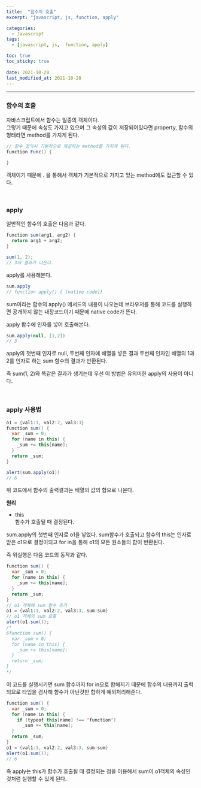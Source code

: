 ```yaml
---
title:  "함수의 호출"
excerpt: "javascript, js, function, apply"

categories:
  - Javascript
tags:
  - [javascript, js,  function, apply]

toc: true
toc_sticky: true
 
date: 2021-10-20 
last_modified_at: 2021-10-20
---  
```


***

### 함수의 호출  

자바스크립트에서 함수는 일종의 객체이다.  
그렇기 때문에 속성도 가지고 있으며 그 속성의 값이 저장되어있다면 property, 함수의 형태라면 method를 가지게 된다. 

```java
// 함수 정의시 기본적으로 제공하는 method를 가지게 된다.  
function Func() {
  
}
```

객체이기 때문에 . 을 통해서 객체가 기본적으로 가지고 있는 method에도 접근할 수 있다.

<br/>

### apply

일반적인 함수의 호출은 다음과 같다.  

```java
function sum(arg1, arg2) {
  return arg1 + arg2;
}

sum(1, 2);
// 3의 결과가 나온다.  
```

apply를 사용해본다.   

```java
sum.apply
// function apply() { [native code]}
```
sum이라는 함수의 apply() 메서드의 내용이 나오는데 브라우저를 통해 코드를 실행하면 공개하지 않는 내장코드이기 때문에 native code가 뜬다.  

apply 함수에 인자를 넣어 호출해본다.  

```java
sum.apply(null, [1,2])
// 3
```

apply의 첫번째 인자로 null, 두번째 인자에 배열을 넣은 결과 두번째 인자인 배열의 1과 2를 인자로 하는 sum 함수의 결과가 반환된다.  

즉 sum(1, 2)와 똑같은 결과가 생기는데 우선 이 방법은 유의미한 apply의 사용이 아니다.  

<br/>

### apply 사용법

```java
o1 = {val1:1, val2:2, val3:3}
function sum() {
  var _sum = 0;
  for (name in this) {
    _sum += this[name];
  }
  return _sum;
}

alert(sum.apply(o1))
// 6
```

위 코드에서 함수의 출력결과는 배열의 값의 합으로 나온다.  

**원리**  

* this  
  함수가 호출될 때 결정된다.

sum.apply의 첫번째 인자로 o1을 넣었다. sum함수가 호출되고 함수의 this는 인자로 받은 o1으로 결정이되고 for in을 통해 o1의 모든 원소들의 합이 반환된다.  

즉 위실행은 다음 코드의 동작과 같다.  

```java
function sum() {
  var _sum = 0;
  for (name in this) {
    _sum += this[name];
  }
  return _sum;
}
// o1 객체에 sum 함수 추가
o1 = {val1:1, val2:2, val3:3, sum:sum}
// o1 객체의 sum 호출
alert(o1.sum());
/*
6function sum() {
  var _sum = 0;
  for (name in this) {
    _sum += this[name];
  }
  return _sum;
}
*/
```

이 코드를 실행시키면 sum 함수까지 for in으로 합해지기 때문에 함수의 내용까지 출력되므로 타입을 검사해 함수가 아닌것만 합하게 예외처리해준다.  

```java
function sum() {
  var _sum = 0;
  for (name in this) {  
    if (typeof this[name] !== 'function')
      _sum += this[name];
  }
  return _sum;
}
o1 = {val1:1, val2:2, val3:3, sum:sum}
alert(o1.sum());
// 6
```

즉 apply는 this가 함수가 호출될 때 결정되는 점을 이용해서 sum이 o1객체의 속성인것처럼 실행할 수 있게 된다. 
